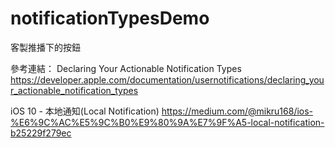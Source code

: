 # notificationTypesDemo
客製推播下的按鈕

參考連結：
Declaring Your Actionable Notification Types
https://developer.apple.com/documentation/usernotifications/declaring_your_actionable_notification_types

iOS 10 - 本地通知(Local Notification)
https://medium.com/@mikru168/ios-%E6%9C%AC%E5%9C%B0%E9%80%9A%E7%9F%A5-local-notification-b25229f279ec
